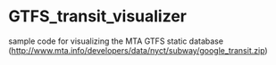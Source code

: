 GTFS_transit_visualizer
=======================

sample code for visualizing the MTA GTFS static database (http://www.mta.info/developers/data/nyct/subway/google_transit.zip)
